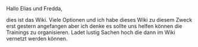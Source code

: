 Hallo Elias und Fredda,

dies ist das Wiki. Viele Optionen und ich habe dieses Wiki zu diesem Zweck erst gestern angefangen aber ich denke es sollte uns helfen können die Trainings zu organisieren. Ladet lustig Sachen hoch die dann im Wiki vernetzt werden können.